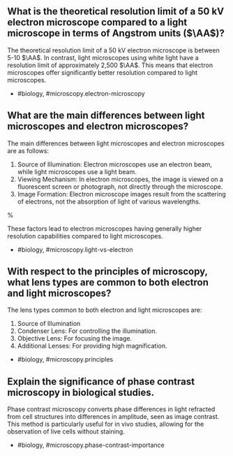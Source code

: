 ## What is the theoretical resolution limit of a 50 kV electron microscope compared to a light microscope in terms of Angstrom units ($\AA$)?

The theoretical resolution limit of a 50 kV electron microscope is between 5-10 $\AA$. In contrast, light microscopes using white light have a resolution limit of approximately 2,500 $\AA$. This means that electron microscopes offer significantly better resolution compared to light microscopes.

- #biology, #microscopy.electron-microscopy

## What are the main differences between light microscopes and electron microscopes?

The main differences between light microscopes and electron microscopes are as follows:
1. Source of Illumination: Electron microscopes use an electron beam, while light microscopes use a light beam.
2. Viewing Mechanism: In electron microscopes, the image is viewed on a fluorescent screen or photograph, not directly through the microscope.
3. Image Formation: Electron microscope images result from the scattering of electrons, not the absorption of light of various wavelengths.

% 

These factors lead to electron microscopes having generally higher resolution capabilities compared to light microscopes.

- #biology, #microscopy.light-vs-electron

## With respect to the principles of microscopy, what lens types are common to both electron and light microscopes?

The lens types common to both electron and light microscopes are:
1. Source of Illumination
2. Condenser Lens: For controlling the illumination.
3. Objective Lens: For focusing the image.
4. Additional Lenses: For providing high magnification.

- #biology, #microscopy.principles

## Explain the significance of phase contrast microscopy in biological studies.

Phase contrast microscopy converts phase differences in light refracted from cell structures into differences in amplitude, seen as image contrast. This method is particularly useful for in vivo studies, allowing for the observation of live cells without staining.

- #biology, #microscopy.phase-contrast-importance
